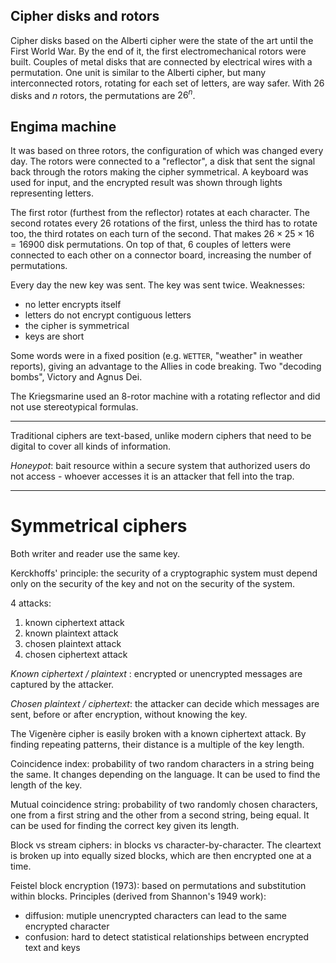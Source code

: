 
## Cipher disks and rotors

Cipher disks based on the Alberti cipher were the state of the art until the First World War. By the end of it, the first electromechanical rotors were built. Couples of metal disks that are connected by electrical wires with a permutation. One unit is similar to the Alberti cipher, but many interconnected rotors, rotating for each set of letters, are way safer. With 26 disks and $n$ rotors, the permutations are $26^n$.

## Engima machine

It was based on three rotors, the configuration of which was changed every day. The rotors were connected to a "reflector", a disk that sent the signal back through the rotors making the cipher symmetrical. A keyboard was used for input, and the encrypted result was shown through lights representing letters.

The first rotor (furthest from the reflector) rotates at each character. The second rotates every 26 rotations of the first, unless the third has to rotate too, the third rotates on each turn of the second. That makes $26 \times 25 \times 16 = 16900$ disk permutations. On top of that, 6 couples of letters were connected to each other on a connector board, increasing the number of permutations.

Every day the new key was sent. The key was sent twice. Weaknesses:

- no letter encrypts itself
- letters do not encrypt contiguous letters
- the cipher is symmetrical
- keys are short

Some words were in a fixed position (e.g. `WETTER`, "weather" in weather reports), giving an advantage to the Allies in code breaking. Two "decoding bombs", Victory and Agnus Dei.

The Kriegsmarine used an 8-rotor machine with a rotating reflector and did not use stereotypical formulas.

---

Traditional ciphers are text-based, unlike modern ciphers that need to be digital to cover all kinds of information.

*Honeypot*: bait resource within a secure system that authorized users do not access - whoever accesses it is an attacker that fell into the trap.

---

# Symmetrical ciphers

Both writer and reader use the same key.

Kerckhoffs' principle: the security of a cryptographic system must depend only on the security of the key and not on the security of the system.

4 attacks:

1. known ciphertext attack
2. known plaintext attack
3. chosen plaintext attack
4. chosen ciphertext attack

*Known ciphertext / plaintext* : encrypted or unencrypted messages are captured by the attacker.

*Chosen plaintext / ciphertext*: the attacker can decide which messages are sent, before or after encryption, without knowing the key.

The Vigenère cipher is easily broken with a known ciphertext attack.
By finding repeating patterns, their distance is a multiple of the key length.

Coincidence index: probability of two random characters in a string being the same. It changes depending on the language. It can be used to find the length of the key.

Mutual coincidence string: probability of two randomly chosen characters, one from a first string and the other from a second string, being equal.
It can be used for finding the correct key given its length.

Block vs stream ciphers: in blocks vs character-by-character. The cleartext is broken up into equally sized blocks, which are then encrypted one at a time.

Feistel block encryption (1973): based on permutations and substitution within blocks. Principles (derived from Shannon's 1949 work):

- diffusion: mutiple unencrypted characters can lead to the same encrypted character
- confusion: hard to detect statistical relationships between encrypted text and keys
